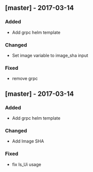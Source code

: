## [master] - 2017-03-14
 
### Added
- Add grpc helm template
### Changed
- Set image variable to image_sha input
### Fixed
- remove grpc 

## [master] - 2017-03-14
 
### Added
- Add grpc helm template
### Changed
- Add Image SHA
### Fixed
- fix Is_Ui usage
 